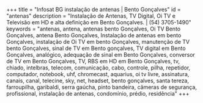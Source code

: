 +++
title = "Infosat BG instalação de antenas | Bento Gonçalves"
id = "antenas"
description = "Instalação de Antenas, TV Digital,  Oi TV e Televisão em HD e alta definição em Bento Gonçalves. | (54) 3705-1490"
keywords = "antenas, antena, antenas bento Gonçalves, Oi TV Bento Gonçalves, antena Bento Gonçalves, Instalação de antenas em bento Gonçalves, instalação de Oi TV em bento Gonçalves, manutenção de TV bento Gonçalves, sinal de TV em Bento gonçalves, TV digital em Bento Gonçalves, analógico, adequação de sinal em Bento Gonçalves, conversor de TV em Bento Gonçalves, TV, RBS em HD em Bento Gonçalves, tv, chiado, intelbras, telecom, comunicação, cabo, controle, pilha, repetidor, computador, notebook, uhf, chromecast, aquarius, oi tv livre, assinatura, canais, canal, telecine, sky, net, headset, bento gonçalves, santa tereza, farroupilha, garibaldi, serra gaúcha, pinto bandeira, câmeras de segurança, profissional, instalação de antenas, condomínio, prédio, residência"
+++
